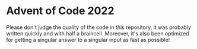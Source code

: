 # Advent of Code 2022

Please don't judge the quality of the code in this repository, it was probably
written quickly and with half a braincell. Moreover, it's also been optimized for getting a singular
answer to a singular input as fast as possible!
